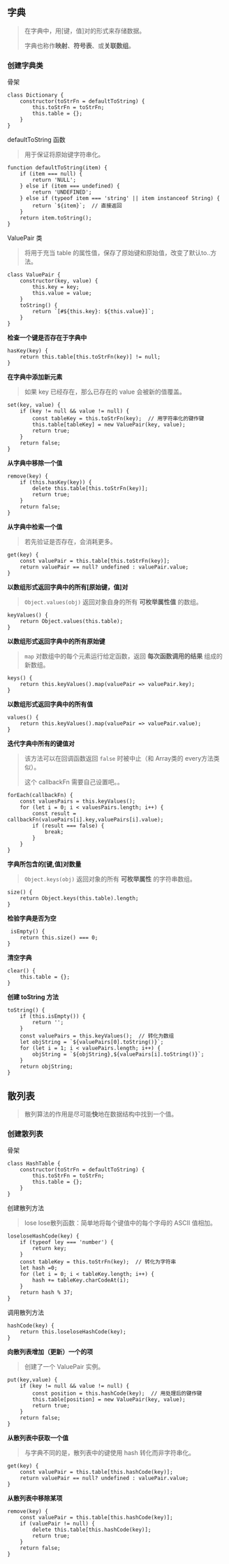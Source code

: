## 字典  
> 在字典中，用\[键，值]对的形式来存储数据。
> 
> 字典也称作**映射**、**符号表**、或**关联数组**。  

### 创建字典类  
骨架
```
class Dictionary {
    constructor(toStrFn = defaultToString) {
        this.toStrFn = toStrFn;
        this.table = {};
    }
}
```  
defaultToString 函数  
> 用于保证将原始键字符串化。  
```
function defaultToString(item) {
    if (item === null) {
        return 'NULL';
    } else if (item === undefined) {
        return 'UNDEFINED';
    } else if (typeof item === 'string' || item instanceof String) {
        return `${item}`;  // 直接返回
    }
    return item.toString();
}
```  
ValuePair 类
> 将用于充当 table 的属性值，保存了原始键和原始值，改变了默认to..方法。  
```
class ValuePair {
    constructor(key, value) {
        this.key = key;
        this.value = value;
    }
    toString() {
        return `[#${this.key}: ${this.value}]`;
    }
}
```
**检查一个键是否存在于字典中**  
```
hasKey(key) {
    return this.table[this.toStrFn(key)] != null;
}
```  
**在字典中添加新元素**  
> 如果 key 已经存在，那么已存在的 value 会被新的值覆盖。  
```
set(key, value) {
    if (key != null && value != null) {
        const tableKey = this.toStrFn(key);  // 用字符串化的键作键
        this.table[tableKey] = new ValuePair(key, value);
        return true;
    }
    return false;
}
```  
**从字典中移除一个值**  
```
remove(key) {
    if (this.hasKey(key)) {
        delete this.table[this.toStrFn(key)];
        return true;
    }
    return false;
}
```  
**从字典中检索一个值**  
> 若先验证是否存在，会消耗更多。  
```
get(key) {
    const valuePair = this.table[this.toStrFn(key)];
    return valuePair == null? undefined : valuePair.value;
}
```
**以数组形式返回字典中的所有\[原始键，值]对**  
> `Object.values(obj)` 返回对象自身的所有 **可枚举属性值** 的数组。  
```
keyValues() {
    return Object.values(this.table);
}
```
**以数组形式返回字典中的所有原始键**  
> `map` 对数组中的每个元素运行给定函数，返回 **每次函数调用的结果** 组成的新数组。  
```
keys() {
    return this.keyValues().map(valuePair => valuePair.key);
}
```  
**以数组形式返回字典中的所有值**  
```
values() {
    return this.keyValues().map(valuePair => valuePair.value);
}
```  
**迭代字典中所有的键值对**  
> 该方法可以在回调函数返回 `false` 时被中止（和 Array类的 every方法类似）。  
> 
> 这个 callbackFn 需要自己设置吧。。
```
forEach(callbackFn) {
    const valuesPairs = this.keyValues();
    for (let i = 0; i < valuesPairs.length; i++) {
        const result = callbackFn(valuePairs[i].key,valuePairs[i].value);
        if (result === false) {
            break;
        }
    }
}
```  
**字典所包含的\[键,值]对数量**  
> `Object.keys(obj)` 返回对象的所有 **可枚举属性** 的字符串数组。  
```
size() {
    return Object.keys(this.table).length;
}
```  
**检验字典是否为空**  
```
 isEmpty() {
    return this.size() === 0;
}
```  
**清空字典**  
```
clear() {
    this.table = {};
}
```  
**创建 toString 方法**  
```
toString() {
    if (this.isEmpty()) {
        return '';
    }
    const valuePairs = this.keyValues();  // 转化为数组
    let objString = `${valuePairs[0].toString()}`;
    for (let i = 1; i < valuePairs.length; i++) {
        objString = `${objString},${valuePairs[i].toString()}`;
    }
    return objString;
}
```  

## 散列表  
> 散列算法的作用是尽可能**快**地在数据结构中找到一个值。  

### 创建散列表  

骨架  
```
class HashTable {
    constructor(toStrFn = defaultToString) {
        this.toStrFn = toStrFn;
        this.table = {};
    }
}
```
创建散列方法  
> lose lose散列函数：简单地将每个键值中的每个字母的 ASCII 值相加。
```
loseloseHashCode(key) {
    if (typeof ley === 'number') {
        return key;
    }
    const tableKey = this.toStrFn(key);  // 转化为字符串
    let hash =0;
    for (let i = 0; i < tableKey.length; i++) {
        hash += tableKey.charCodeAt(i);
    }
    return hash % 37;  
}
```  
调用散列方法  
```
hashCode(key) {
    return this.loseloseHashCode(key);
}
```

**向散列表增加（更新）一个的项**  
> 创建了一个 ValuePair 实例。  
```
put(key,value) {
    if (key != null && value != null) {
        const position = this.hashCode(key);  // 用处理后的键作键
        this.table[position] = new ValuePair(key, value);
        return true;
    }
    return false;
}
```  
**从散列表中获取一个值**  
> 与字典不同的是，散列表中的键使用 hash 转化而非字符串化。  
```
get(key) {
    const valuePair = this.table[this.hashCode(key)];
    return valuePair == null? undefined : valuePair.value;
}
```
**从散列表中移除某项**  
```
remove(key) {
    const valuePair = this.table[this.hashCode(key)];
    if (valuePair != null) {
        delete this.table[this.hashCode(key)];
        return true;
    }
    return false;
}
```  







